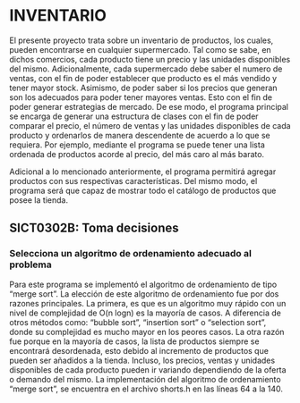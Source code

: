# INVENTARIO
El presente proyecto trata sobre un inventario de productos, los cuales, pueden encontrarse en cualquier supermercado. Tal como se sabe, en dichos comercios, cada producto tiene un precio y las unidades disponibles del mismo. Adicionalmente, cada supermercado debe saber el numero de ventas, con el fin de poder establecer que producto es el más vendido y tener mayor stock. Asimismo, de poder saber si los precios que generan son los adecuados para poder tener mayores ventas. Esto con el fin de poder generar estrategias de mercado. De ese modo, el programa principal se encarga de generar una estructura de clases con el fin de poder comparar el precio, el número de ventas y las unidades disponibles de cada producto y ordenarlos de manera descendente de acuerdo a lo que se requiera. Por ejemplo, mediante el programa se puede tener una lista ordenada de productos acorde al precio, del más caro al más barato.   

Adicional a lo mencionado anteriormente, el programa permitirá agregar productos con sus respectivas características. Del mismo modo, el programa será que capaz de mostrar todo el catálogo de productos que posee la tienda. 

## SICT0302B: Toma decisiones
### Selecciona un algoritmo de ordenamiento adecuado al problema
Para este programa se implementó el algoritmo de ordenamiento de tipo “merge sort”. La elección de este algoritmo de ordenamiento fue por dos razones principales. La primera, es que es un algoritmo muy rápido con un nivel de complejidad de O(n logn) es la mayoría de casos. A diferencia de otros métodos como: “bubble sort”, “insertion sort” o “selection sort”, donde su complejidad es mucho mayor en los peores casos. La otra razón fue porque en la mayoría de casos, la lista de productos siempre se encontrará desordenada, esto debido al incremento de productos que pueden ser añadidos a la tienda. Incluso, los precios, ventas y unidades disponibles de cada producto pueden ir variando dependiendo de la oferta o demando del mismo. La implementación del algoritmo de ordenamiento “merge sort”, se encuentra en el archivo shorts.h en las líneas 64 a la 140.   
